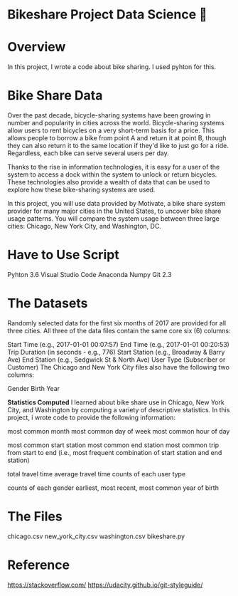 # Bikeshare Project Data Science 👋


# Overview 

In this project, I wrote a code about bike sharing. I used pyhton for this.

# Bike Share Data 

Over the past decade, bicycle-sharing systems have been growing in number and popularity in cities across the world. Bicycle-sharing systems allow users to rent bicycles on a very short-term basis for a price. This allows people to borrow a bike from point A and return it at point B, though they can also return it to the same location if they'd like to just go for a ride. Regardless, each bike can serve several users per day.

Thanks to the rise in information technologies, it is easy for a user of the system to access a dock within the system to unlock or return bicycles. These technologies also provide a wealth of data that can be used to explore how these bike-sharing systems are used.

In this project, you will use data provided by Motivate, a bike share system provider for many major cities in the United States, to uncover bike share usage patterns. You will compare the system usage between three large cities: Chicago, New York City, and Washington, DC.

# Have to Use Script 

Pyhton 3.6
Visual Studio Code
Anaconda
Numpy
Git 2.3


# The Datasets 
Randomly selected data for the first six months of 2017 are provided for all three cities. All three of the data files contain the same core six (6) columns:

Start Time (e.g., 2017-01-01 00:07:57)
End Time (e.g., 2017-01-01 00:20:53)
Trip Duration (in seconds - e.g., 776)
Start Station (e.g., Broadway & Barry Ave)
End Station (e.g., Sedgwick St & North Ave)
User Type (Subscriber or Customer)
The Chicago and New York City files also have the following two columns:

Gender
Birth Year

**Statistics Computed**
I learned about bike share use in Chicago, New York City, and Washington by computing a variety of descriptive statistics. In this project, i wrote code to provide the following information:

most common month
most common day of week
most common hour of day

most common start station
most common end station
most common trip from start to end (i.e., most frequent combination of start station and end station)

total travel time
average travel time
counts of each user type

counts of each gender
earliest, most recent, most common year of birth 

# The Files 
chicago.csv
new_york_city.csv
washington.csv
bikeshare.py

# Reference 
https://stackoverflow.com/
https://udacity.github.io/git-styleguide/


